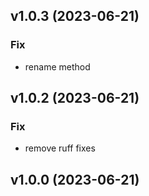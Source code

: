 ## v1.0.3 (2023-06-21)

### Fix

- rename method

## v1.0.2 (2023-06-21)

### Fix

- remove ruff fixes

## v1.0.0 (2023-06-21)
